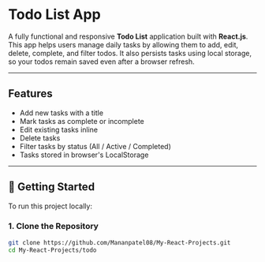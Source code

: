 # Todo List App

A fully functional and responsive **Todo List** application built with **React.js**. This app helps users manage daily tasks by allowing them to add, edit, delete, complete, and filter todos. It also persists tasks using local storage, so your todos remain saved even after a browser refresh.

---

## Features

- Add new tasks with a title
- Mark tasks as complete or incomplete
- Edit existing tasks inline
- Delete tasks
- Filter tasks by status (All / Active / Completed)
- Tasks stored in browser's LocalStorage

---

## 🚀 Getting Started

To run this project locally:

### 1. Clone the Repository
```bash
git clone https://github.com/Mananpatel08/My-React-Projects.git
cd My-React-Projects/todo
